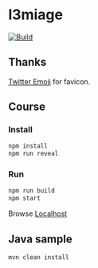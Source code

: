 # l3miage

[![Build](https://github.com/ViBiOh/l3miage/workflows/Build/badge.svg)](https://github.com/ViBiOh/l3miage/actions)

## Thanks

[Twitter Emoji](https://github.com/twitter/twemoji) for favicon.

## Course

### Install

```bash
npm install
npm run reveal
```

### Run

```bash
npm run build
npm start
```

Browse [Localhost](http://localhost:1080)

## Java sample

```bash
mvn clean install
```
